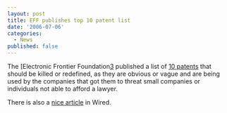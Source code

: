 ```yaml
---
layout: post
title: EFF publishes top 10 patent list
date: '2006-07-06'
categories:
  - News
published: false
---
```


The [Electronic Frontier Foundation[3] published a list of [10 patents][1] that should be killed or redefined, as they are obvious or vague and are being used by the companies that got them to threat small companies or individuals not able to afford a lawyer.

There is also a [nice article][2] in Wired.

[1]: http://www.eff.org/patent/  
 [2]: http://www.wired.com/news/business/0,64038-0.html  
 [3]: http://www.eff.org

